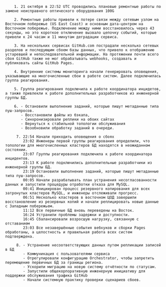 		1. 21 октября в 22:52 UTC проводились плановые ремонтные работы по замене неисправного оптического оборудования 100G
		
		2. Ремонтные работы привели к потере связи между сетевым узлом на Восточном побережье (US East Coast) и основным дата-центром на Восточном побережье. Подключение между ними восстановилось через 43 секунды, но это короткое отключение вызвало цепочку событий, которые привели к 24 часам и 11 минутам деградации сервиса.
		
		3. На нескольких сервисах GitHub.com пострадали несколько сетевых разделов и последующим сбоем базы данных, что привело к отображению устаревшей и непоследовательной информации. На протяжении почти всего сбоя GitHub также не мог обрабатывать webhooks, создавать и публиковать сайты GitHub Pages.

		4. Внутренние системы мониторинга начали генерировать оповещения, указывающие на многочисленные сбои в работе систем. Далее подключилась группа реагирования.

		5. Группа реагирования подключила к работе координатора инцидетов, а также привлекли к работе дополнительных разработчиков из инженерной группы БД.
		
		6. - Остановили выполнение заданий, которые пишут метаданные типа пуш-запросов.
		   - Восстановили файлы из бэкапа, 
		   - Синхронизировали реплики на обоих сайтах
		   - Вернуться к стабильной топологии обслуживания
		   - Возобновили обработку заданий в очереди.

		 7. 22:54 Начали приходить оповещения о сбоях
		    23:02 Инженеры первой группы реагирования определили, что топологии для многочисленных кластеров БД находятся в неожиданном состоянии.
		    23:07 Группы реагирования подключила к работе координатора инцидентов.
		    23:13 К работе подключились дополнительные разработчики из инженерной группы БД.
		    23:19 Остановили выполнение заданий, которые пишут метаданные типа пуш-запросов.
		    00:05 Начали разрабатывать план устранения несогласованности данных и запустили процедуры отработки отказа для MySQL.
		    00:41 Инициирован процесс резервного копирования для всех затронутых кластеров MySQL, и инженеры отслеживали прогресс.
		    06:51 Несколько кластеров в восточном ЦОД завершили восстановление из резервных копий и начали реплицировать новые данные с Западным побережьем.
		    11:12 Все первичные БД вновь переведены на Восток.
		    16:24 Устранили проблемы задержки и доступности.
		    16:45 Сбалансировали возросшую нагрузку, связанную с отставанием
		    23:03 Все незавершённые события вебхуков и сборки Pages обработаны, а целостность и правильная работа всех систем подтверждена.

		 8. - Устранение несоответствующих данных путем репликации записей в БД
		    - Коммуникация с пользователями сервиса
		    - Отрегулировали конфигурацию Orchestrator, чтобы запретить перемещение первичных БД за границы региона.
		    - Ускорили миграцию на новую систему отчётности по статусам.
		    - Запустили общекорпоративную инженерную инициативу для поддержки обслуживания трафика GitHub
		    - Начали системную практику проверки сценариев сбоев.


